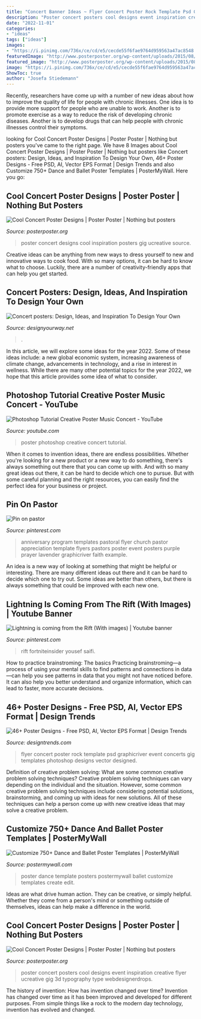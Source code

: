 ```yaml
---
title: "Concert Banner Ideas ~ Flyer Concert Poster Rock Template Psd Graphicriver Event Concerts Gig Templates Photoshop Designs Vector Designed"
description: "Poster concert posters cool designs event inspiration creative flyer ucreative gig 3d typography type webdesignerdrops"
date: "2022-11-01"
categories:
- "ideas"
tags: ["ideas"]
images:
- "https://i.pinimg.com/736x/ce/cd/e5/cecde55f6fae9764d959563a47ac8548.jpg"
featuredImage: "http://www.posterposter.org/wp-content/uploads/2015/08/c1.jpg"
featured_image: "http://www.posterposter.org/wp-content/uploads/2015/08/c7.jpg"
image: "https://i.pinimg.com/736x/ce/cd/e5/cecde55f6fae9764d959563a47ac8548.jpg"
ShowToc: true
author: "Josefa Stiedemann"
---
```



Recently, researchers have come up with a number of new ideas about how to improve the quality of life for people with chronic illnesses. One idea is to provide more support for people who are unable to work. Another is to promote exercise as a way to reduce the risk of developing chronic diseases. Another is to develop drugs that can help people with chronic illnesses control their symptoms.

	

		
looking for Cool Concert Poster Designs | Poster Poster | Nothing but posters you've came to the right page. We have 8 Images about Cool Concert Poster Designs | Poster Poster | Nothing but posters like Concert posters: Design, Ideas, and Inspiration To Design Your Own, 46+ Poster Designs - Free PSD, AI, Vector EPS Format | Design Trends and also Customize 750+ Dance and Ballet Poster Templates | PosterMyWall. Here you go:
		
    
## Cool Concert Poster Designs | Poster Poster | Nothing But Posters

<img loading=lazy src="http://www.posterposter.org/wp-content/uploads/2015/08/c7.jpg" onerror="this.onerror=null;this.src='https://tse2.mm.bing.net/th?id=OIP.hKSwcayLh5sRrRkdZxwOTwHaKj&amp;pid=15.1';" alt="Cool Concert Poster Designs | Poster Poster | Nothing but posters">

_Source: posterposter.org_

>poster concert designs cool inspiration posters gig ucreative source. 

	

Creative ideas can be anything from new ways to dress yourself to new and innovative ways to cook food. With so many options, it can be hard to know what to choose. Luckily, there are a number of creativity-friendly apps that can help you get started.

    
## Concert Posters: Design, Ideas, And Inspiration To Design Your Own

<img loading=lazy src="https://www.designyourway.net/blog/wp-content/uploads/2017/09/c3808064e6e5fa8dd489ee6c940.jpg" onerror="this.onerror=null;this.src='https://tse2.mm.bing.net/th?id=OIP.rI0BNpscwf5fjBorHsxNRQDCEs&amp;pid=15.1';" alt="Concert posters: Design, Ideas, and Inspiration To Design Your Own">

_Source: designyourway.net_

>. 

	

In this article, we will explore some ideas for the year 2022. Some of these ideas include: a new global economic system, increasing awareness of climate change, advancements in technology, and a rise in interest in wellness. While there are many other potential topics for the year 2022, we hope that this article provides some idea of what to consider.

    
## Photoshop Tutorial Creative Poster Music Concert - YouTube

<img loading=lazy src="https://i.ytimg.com/vi/cRGzFICR3ns/maxresdefault.jpg" onerror="this.onerror=null;this.src='https://tse2.mm.bing.net/th?id=OIP.d8M6zjhamB6szKOwevYG4wHaEK&amp;pid=15.1';" alt="Photoshop Tutorial Creative Poster Music Concert - YouTube">

_Source: youtube.com_

>poster photoshop creative concert tutorial. 

	

When it comes to invention ideas, there are endless possibilities. Whether you're looking for a new product or a new way to do something, there's always something out there that you can come up with. And with so many great ideas out there, it can be hard to decide which one to pursue. But with some careful planning and the right resources, you can easily find the perfect idea for your business or project.

    
## Pin On Pastor

<img loading=lazy src="https://i.pinimg.com/originals/08/a5/90/08a59051a92b656f529d1dbd46813e0c.jpg" onerror="this.onerror=null;this.src='https://tse3.mm.bing.net/th?id=OIP.6cFuSk0B7HAsMpkhBgJRawHaQi&amp;pid=15.1';" alt="Pin on pastor">

_Source: pinterest.com_

>anniversary program templates pastoral flyer church pastor appreciation template flyers pastors poster event posters purple prayer lavender graphicriver faith example. 

	

An idea is a new way of looking at something that might be helpful or interesting. There are many different ideas out there and it can be hard to decide which one to try out. Some ideas are better than others, but there is always something that could be improved with each new one.

    
## Lightning Is Coming From The Rift (With Images) | Youtube Banner

<img loading=lazy src="https://i.pinimg.com/736x/ce/cd/e5/cecde55f6fae9764d959563a47ac8548.jpg" onerror="this.onerror=null;this.src='https://tse1.mm.bing.net/th?id=OIP.VoNVBqaNX9WF1XND0dPKTwHaD3&amp;pid=15.1';" alt="Lightning is coming from the Rift (With images) | Youtube banner">

_Source: pinterest.com_

>rift fortniteinsider yousef saifi. 

	

How to practice brainstroming: The basics
Practicing brainstroming—a process of using your mental skills to find patterns and connections in data—can help you see patterns in data that you might not have noticed before. It can also help you better understand and organize information, which can lead to faster, more accurate decisions.

    
## 46+ Poster Designs - Free PSD, AI, Vector EPS Format | Design Trends

<img loading=lazy src="https://images.designtrends.com/wp-content/uploads/2016/10/22151259/Music-Concert-Poster-Design.jpg" onerror="this.onerror=null;this.src='https://tse1.mm.bing.net/th?id=OIP.j5MBm14usMRUiAvSy1FBKwHaKA&amp;pid=15.1';" alt="46+ Poster Designs - Free PSD, AI, Vector EPS Format | Design Trends">

_Source: designtrends.com_

>flyer concert poster rock template psd graphicriver event concerts gig templates photoshop designs vector designed. 

	

Definition of creative problem solving: What are some common creative problem solving techniques?
Creative problem solving techniques can vary depending on the individual and the situation. However, some common creative problem solving techniques include considering potential solutions, brainstorming, and coming up with ideas for new solutions. All of these techniques can help a person come up with new creative ideas that may solve a creative problem.

    
## Customize 750+ Dance And Ballet Poster Templates | PosterMyWall

<img loading=lazy src="https://d1csarkz8obe9u.cloudfront.net/posterpreviews/dance-school-poster-template-faff02338eb3b7c85cffc6391167e624_screen.jpg?ts=1397736570" onerror="this.onerror=null;this.src='https://tse2.mm.bing.net/th?id=OIP.sn3930y8J0mwlfERLpqxxgAAAA&amp;pid=15.1';" alt="Customize 750+ Dance and Ballet Poster Templates | PosterMyWall">

_Source: postermywall.com_

>poster dance template posters postermywall ballet customize templates create edit. 

	

Ideas are what drive human action. They can be creative, or simply helpful. Whether they come from a person's mind or something outside of themselves, ideas can help make a difference in the world.

    
## Cool Concert Poster Designs | Poster Poster | Nothing But Posters

<img loading=lazy src="http://www.posterposter.org/wp-content/uploads/2015/08/c1.jpg" onerror="this.onerror=null;this.src='https://tse1.mm.bing.net/th?id=OIP.LrvtQHYibcxO6EAl9Z3_UQHaLc&amp;pid=15.1';" alt="Cool Concert Poster Designs | Poster Poster | Nothing but posters">

_Source: posterposter.org_

>poster concert posters cool designs event inspiration creative flyer ucreative gig 3d typography type webdesignerdrops. 

	

The history of invention: How has invention changed over time?
Invention has changed over time as it has been improved and developed for different purposes. From simple things like a rock to the modern day technology, invention has evolved and changed.

